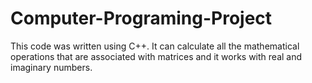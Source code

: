 # Computer-Programing-Project
This code was written using C++. It can calculate all the mathematical operations that are associated with matrices and it works with real and imaginary numbers.
